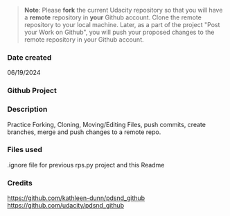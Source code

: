 >**Note**: Please **fork** the current Udacity repository so that you will have a **remote** repository in **your** Github account. Clone the remote repository to your local machine. Later, as a part of the project "Post your Work on Github", you will push your proposed changes to the remote repository in your Github account.

### Date created
06/19/2024

### Github Project

### Description

Practice Forking, Cloning, Moving/Editing Files, push commits, create branches, merge and push changes to a remote repo.

### Files used
.ignore file for previous rps.py project and this Readme

### Credits
https://github.com/kathleen-dunn/pdsnd_github
https://github.com/udacity/pdsnd_github
